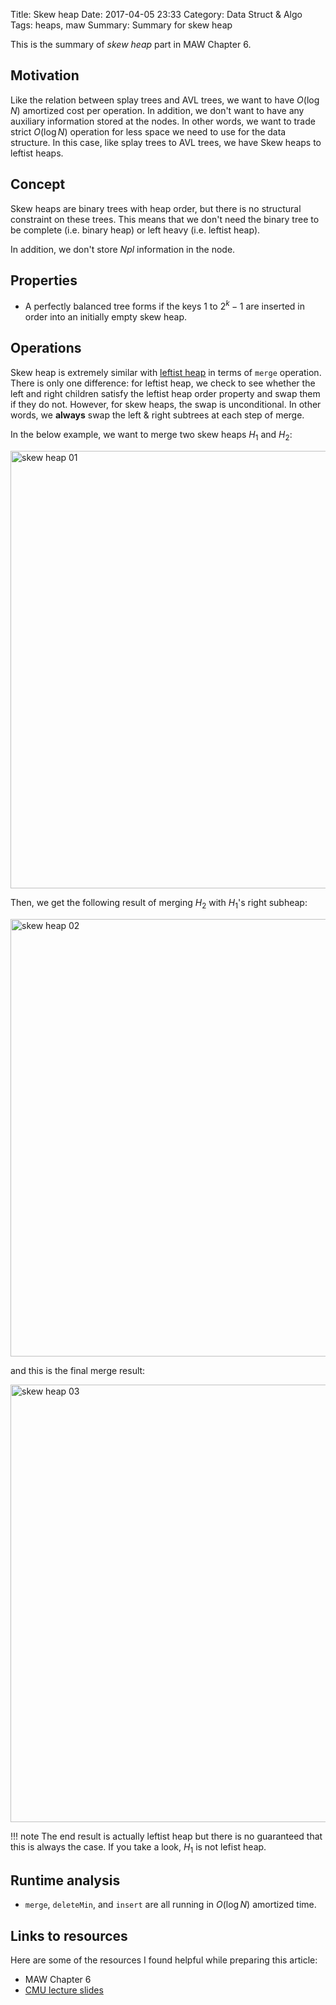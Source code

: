 Title: Skew heap
Date: 2017-04-05 23:33
Category: Data Struct & Algo
Tags: heaps, maw
Summary: Summary for skew heap

This is the summary of *skew heap* part in MAW Chapter 6.

## Motivation

Like the relation between splay trees and AVL trees, we want to have 
$O(\log N)$ amortized cost per operation. In addition, we don't want
to have any auxiliary information stored at the nodes. In other words,
we want to trade strict $O(\log N)$ operation for less space we need 
to use for the data structure. In this case,
like splay trees to AVL trees, we have Skew heaps to leftist heaps.

## Concept

Skew heaps are binary trees with heap order, but there is no structural constraint
on these trees. This means that we don't need the binary tree to be complete 
(i.e. binary heap) or left heavy (i.e. leftist heap).

In addition, we don't store $Npl$ information in the node.

## Properties

- A perfectly balanced tree forms if the keys $1$ to $2^k-1$ are inserted in order
into an initially empty skew heap.

## Operations

Skew heap is extremely similar with [leftist heap]({filename}/blog/2017/04/03/leftist-heaps.md) 
in terms of `merge` operation. There is only one difference: for leftist heap, we check to see whether the 
left and right children satisfy the leftist heap order property and swap them
if they do not. However, for skew heaps, the swap is unconditional. In other words,
we **always** swap the left & right subtrees at each step of merge. 

In the below example, we want to merge two skew heaps $H_1$ and $H_2$:

<img src="/images/skew-heap-01.PNG" alt="skew heap 01" style="width: 700px;"/>

Then, we get the following result of merging $H_2$ with $H_1$'s right subheap:

<img src="/images/skew-heap-02.PNG" alt="skew heap 02" style="width: 700px;"/>

and this is the final merge result:

<img src="/images/skew-heap-03.PNG" alt="skew heap 03" style="width: 700px;"/>

!!! note
    The end result is actually leftist heap but there is no guaranteed that this is
    always the case. If you take a look, $H_1$ is not lefist heap.

## Runtime analysis

- `merge`, `deleteMin`, and `insert` are all running in $O(\log N)$ amortized time.

## Links to resources

Here are some of the resources I found helpful while preparing this article:

- MAW Chapter 6
- [CMU lecture slides](http://www.cs.cmu.edu/~ckingsf/bioinfo-lectures/heaps.pdf)